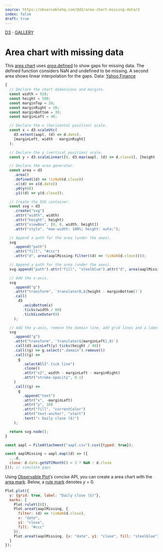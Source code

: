 ```yaml
---
source: https://observablehq.com/@d3/area-chart-missing-data/2
index: false
draft: true
---
```


<div style="color: grey; font: 13px/25.5px var(--sans-serif); text-transform: uppercase;"><h1 style="display: none;">Area chart with missing data</h1><a href="https://d3js.org/">D3</a> › <a href="/@d3/gallery">Gallery</a></div>

# Area chart with missing data

This [area chart](/@d3/area-chart/2) uses [_area_.defined](https://d3js.org/d3-shape/area#area_defined) to show gaps for missing data. The defined function considers NaN and undefined to be missing. A second area shows linear interpolation for the gaps. Data: [Yahoo Finance](https://finance.yahoo.com/lookup)

```js echo
{
  // Declare the chart dimensions and margins.
  const width = 928;
  const height = 500;
  const marginTop = 20;
  const marginRight = 30;
  const marginBottom = 30;
  const marginLeft = 40;

  // Declare the x (horizontal position) scale.
  const x = d3.scaleUtc(
    d3.extent(aapl, (d) => d.date),
    [marginLeft, width - marginRight]
  );

  // Declare the y (vertical position) scale.
  const y = d3.scaleLinear([0, d3.max(aapl, (d) => d.close)], [height - marginBottom, marginTop]);

  // Declare the area generator.
  const area = d3
    .area()
    .defined((d) => !isNaN(d.close))
    .x((d) => x(d.date))
    .y0(y(0))
    .y1((d) => y(d.close));

  // Create the SVG container.
  const svg = d3
    .create("svg")
    .attr("width", width)
    .attr("height", height)
    .attr("viewBox", [0, 0, width, height])
    .attr("style", "max-width: 100%; height: auto;");

  // Append a path for the area (under the axes).
  svg
    .append("path")
    .attr("fill", "#ccc")
    .attr("d", area(aaplMissing.filter((d) => !isNaN(d.close))));

  // Append a path for the area (under the axes).
  svg.append("path").attr("fill", "steelblue").attr("d", area(aaplMissing));

  // Add the x-axis.
  svg
    .append("g")
    .attr("transform", `translate(0,${height - marginBottom})`)
    .call(
      d3
        .axisBottom(x)
        .ticks(width / 80)
        .tickSizeOuter(0)
    );

  // Add the y-axis, remove the domain line, add grid lines and a label.
  svg
    .append("g")
    .attr("transform", `translate(${marginLeft},0)`)
    .call(d3.axisLeft(y).ticks(height / 40))
    .call((g) => g.select(".domain").remove())
    .call((g) =>
      g
        .selectAll(".tick line")
        .clone()
        .attr("x2", width - marginLeft - marginRight)
        .attr("stroke-opacity", 0.1)
    )
    .call((g) =>
      g
        .append("text")
        .attr("x", -marginLeft)
        .attr("y", 10)
        .attr("fill", "currentColor")
        .attr("text-anchor", "start")
        .text("↑ Daily close ($)")
    );

  return svg.node();
}
```

```js echo
const aapl = FileAttachment("aapl.csv").csv({typed: true});
```

```js echo
const aaplMissing = aapl.map((d) => ({
  ...d,
  close: d.date.getUTCMonth() < 3 ? NaN : d.close
})); // simulate gaps
```

Using [Observable Plot](https://observablehq.com/plot)’s concise API, you can create a area chart with the [area mark](https://observablehq.com/plot/marks/area). Below, a [rule mark](https://observablehq.com/plot/marks/rule) denotes _y_ = 0.

```js echo
Plot.plot({
  y: {grid: true, label: "Daily close ($)"},
  marks: [
    Plot.ruleY([0]),
    Plot.areaY(aaplMissing, {
      filter: (d) => !isNaN(d.close),
      x: "date",
      y1: "close",
      fill: "#ccc"
    }),
    Plot.areaY(aaplMissing, {x: "date", y1: "close", fill: "steelblue"})
  ]
});
```
